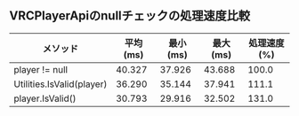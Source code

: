 ## VRCPlayerApiのnullチェックの処理速度比較
| メソッド               | 平均 (ms) | 最小 (ms) | 最大 (ms) | 処理速度 (%) |
|------------------------|-----------|-----------|-----------|--------------|
| player != null         | 40.327    | 37.926    | 43.688    | 100.0        |
| Utilities.IsValid(player) | 36.290    | 35.144    | 37.941    | 111.1        |
| player.IsValid()       | 30.793    | 29.916    | 32.502    | 131.0        |

